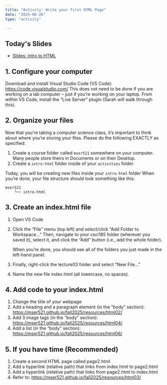 ```yaml
---
title: "Activity: Write your first HTML Page"
date: "2025-08-26"
type: "activity"

---
```


## Today's Slides
* <a href="https://docs.google.com/presentation/d/1hZ1fDB2bEBQvWieqKQD-mp-8qnrUKpo7mHKk-yuYFMg/edit?usp=sharing" target="_blank">Slides: Intro to HTML</a>

## 1. Configure your computer
Download and install Visual Studio Code (VS Code): https://code.visualstudio.com/ 
This does not need to be done if you are working on a lab computer – just if you’re working on your laptop.
From within VS Code, install the “Live Server” plugin (Sarah will walk through this).

## 2. Organize your files
Now that you’re taking a computer science class, it’s important to think about where you’re storing your files. Please do the following EXACTLY as specified:
1. Create a course folder called `mser521` somewhere on your computer. Many people store theirs in Documents or on their Desktop.
1. Create a `intro-html` folder inside of your `activities` folder.

Today, you will be creating new files inside your `intro-html` folder
When you’re done, your file structure should look something like this:

```
mser521
    └── intro-html
```

## 3. Create an index.html file
1. Open VS Code
1. Click the “File” menu (top left) and select/click “Add Folder to Workspace…”
    Then, navigate to your csci185 folder (wherever you saved it), select it, and click the “Add” button (i.e., add the whole folder).

    When you’re done, you should see all of the folders you just made in the left-hand panel.
1. Finally, right-click the lecture03 folder and select “New File…”
1. Name the new file index.html (all lowercase, no spaces).


## 4. Add code to your index.html
1. Change the title of your webpage
1. Add a heading and a paragraph element (in the “body” section):
https://mser521.github.io/fall2025/resources/html02/ 
1. Add 3 image tags  (in the “body” section):
https://mser521.github.io/fall2025/resources/html04/ 
1. Add a list (in the “body” section): 
https://mser521.github.io/fall2025/resources/html06/ 

## 5. If you have time (Recommended)
1. Create a second HTML page called page2.html
1. Add a hyperlink (relative path) that links from index.html to page2.html
1. Add a hyperlink (relative path) that links from page2.html to index.html
1. Refer to: https://mser521.github.io/fall2025/resources/html03/ 

